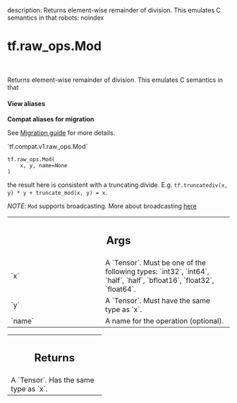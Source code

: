 description: Returns element-wise remainder of division. This emulates C semantics in that
robots: noindex

# tf.raw_ops.Mod

<!-- Insert buttons and diff -->

<table class="tfo-notebook-buttons tfo-api nocontent" align="left">

</table>



Returns element-wise remainder of division. This emulates C semantics in that

<section class="expandable">
  <h4 class="showalways">View aliases</h4>
  <p>
<b>Compat aliases for migration</b>
<p>See
<a href="https://www.tensorflow.org/guide/migrate">Migration guide</a> for
more details.</p>
<p>`tf.compat.v1.raw_ops.Mod`</p>
</p>
</section>

<pre class="devsite-click-to-copy prettyprint lang-py tfo-signature-link">
<code>tf.raw_ops.Mod(
    x, y, name=None
)
</code></pre>



<!-- Placeholder for "Used in" -->

the result here is consistent with a truncating divide. E.g.
`tf.truncatediv(x, y) * y + truncate_mod(x, y) = x`.

*NOTE*: `Mod` supports broadcasting. More about broadcasting
[here](http://docs.scipy.org/doc/numpy/user/basics.broadcasting.html)

<!-- Tabular view -->
 <table class="responsive fixed orange">
<colgroup><col width="214px"><col></colgroup>
<tr><th colspan="2"><h2 class="add-link">Args</h2></th></tr>

<tr>
<td>
`x`
</td>
<td>
A `Tensor`. Must be one of the following types: `int32`, `int64`, `half`, `half`, `bfloat16`, `float32`, `float64`.
</td>
</tr><tr>
<td>
`y`
</td>
<td>
A `Tensor`. Must have the same type as `x`.
</td>
</tr><tr>
<td>
`name`
</td>
<td>
A name for the operation (optional).
</td>
</tr>
</table>



<!-- Tabular view -->
 <table class="responsive fixed orange">
<colgroup><col width="214px"><col></colgroup>
<tr><th colspan="2"><h2 class="add-link">Returns</h2></th></tr>
<tr class="alt">
<td colspan="2">
A `Tensor`. Has the same type as `x`.
</td>
</tr>

</table>

